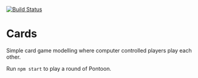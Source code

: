[![Build Status](https://travis-ci.org/millilux/Cards.svg?branch=master)](https://travis-ci.org/millilux/Cards)

Cards
=====

Simple card game modelling where computer controlled players play each other.

Run `npm start` to play a round of Pontoon.
